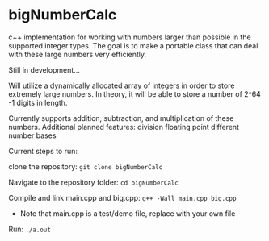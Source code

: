 # bigNumberCalc
c++ implementation for working with numbers larger than possible in the supported integer types. The goal
is to make a portable class that can deal with these large numbers very efficiently. 

Still in development...

Will utilize a dynamically allocated array of integers in order to store extremely large numbers.
In theory, it will be able to store a number of 2^64 -1 digits in length.

Currently supports addition, subtraction, and multiplication of these numbers. Additional planned features:
  division
  floating point
  different number bases

Current steps to run:

  clone the repository:
    `git clone bigNumberCalc`

  Navigate to the repository folder:
    `cd bigNumberCalc`

  Compile and link main.cpp and big.cpp:
    `g++ -Wall main.cpp big.cpp`

  * Note that main.cpp is a test/demo file, replace with your own file

  Run:
    `./a.out`
    

